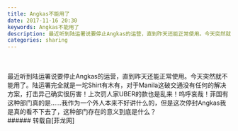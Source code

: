 ```yaml
---
title: Angkas不能用了
date: 2017-11-16 20:30
keywords: Angkas不能用了
description: 最近听到陆运署说要停止Angkas的运营，直到昨天还能正常使用。今天突然就不能用了。陆运署完全就是一坨Shirt有木有，对于Manila这破交通没有任何的解决方案，打击异己确实很厉害！上次罚人家UBER的款也是乱来！呜呼哀哉！菲国有这种部门真的是……我作为一个外人本来不好讲什么的，但是这次停封Angkas我是真的看不下去了，这种部门存在的意义到底是什么？
categories: sharing
---
```

<td class="t_f" id="postmessage_982147">

<br/>
<br/>
最近听到陆运署说要停止Angkas的运营，直到昨天还能正常使用。今天突然就不能用了。陆运署完全就是一坨Shirt有木有，对于Manila这破交通没有任何的解决方案，打击异己确实很厉害！上次罚人家UBER的款也是乱来！呜呼哀哉！菲国有这种部门真的是……我作为一个外人本来不好讲什么的，但是这次停封Angkas我是真的看不下去了，这种部门存在的意义到底是什么？<br/>
<img alt="" border="0" class="zoom" data-cf-modified-f53723017c99d21fd4d21520-="" file="http://www.flw.ph/data/appbyme/upload/image/201711/16/LIYV2Ann9z3t.jpg" id="aimg_NBcbc" lazyloadthumb="1" onclick="" onmouseover="" src="http://www.flw.ph/data/appbyme/upload/image/201711/16/LIYV2Ann9z3t.jpg"/><br/>
<img alt="" border="0" class="zoom" data-cf-modified-f53723017c99d21fd4d21520-="" file="http://www.flw.ph/data/appbyme/upload/image/201711/16/N2gQuFbUKwpw.jpg" id="aimg_XTjzA" lazyloadthumb="1" onclick="" onmouseover="" src="http://www.flw.ph/data/appbyme/upload/image/201711/16/N2gQuFbUKwpw.jpg"/><br/>
</td>
###### 转载自[菲龙网]